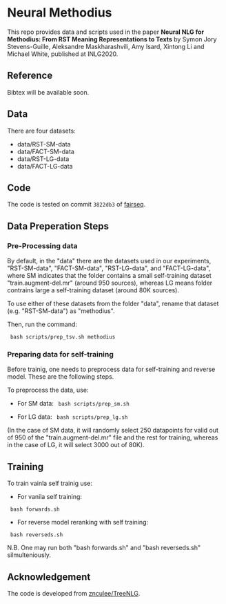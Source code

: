 # Neural Methodius

This repo provides data and scripts used in the paper **Neural NLG for Methodius: From RST Meaning Representations to Texts**
by Symon Jory Stevens-Guille, Aleksandre Maskharashvili, Amy Isard, Xintong Li and Michael White, published at INLG2020.

## Reference

Bibtex will be available soon.

## Data

There are four datasets:
- data/RST-SM-data
- data/FACT-SM-data
- data/RST-LG-data
- data/FACT-LG-data

## Code

The code is tested on commit `3822db3` of [fairseq](https://github.com/pytorch/fairseq).

## Data Preperation Steps

### Pre-Processing data


By default, in the "data" there are the datasets used in our experiments, "RST-SM-data", "FACT-SM-data", "RST-LG-data", and "FACT-LG-data", where SM indicates that the folder contains a small self-training dataset "train.augment-del.mr" (around 950 sources), whereas LG means folder contrains large a self-training dataset (around 80K sources). 


To use either of these datasets from the folder "data", rename that dataset (e.g. "RST-SM-data") as "methodius".

Then, run the command:     

<code> bash scripts/prep_tsv.sh methodius </code>



### Preparing data for self-training

Before trainig, one needs to preprocess data for self-training and reverse model. These are the following steps.

To preprocess the data, use: 
- For SM data:       	     <code> bash scripts/prep_sm.sh </code>

- For LG data:       	     <code> bash scripts/prep_lg.sh </code>

(In the case of SM data, it will randomly select 250 datapoints for valid out of 950 of the "train.augment-del.mr" 
file and the rest for training, whereas in the case of LG, it will select 3000 out of 80K).


## Training

To train vainla self trainig use:

- For vanila self training:  

<code> bash forwards.sh </code>

- For reverse model reranking with self training: 

<code> bash reverseds.sh </code>


N.B. One may run both "bash forwards.sh" and "bash reverseds.sh" silmulteniously.

## Acknowledgement

The code is developed from [znculee/TreeNLG](https://github.com/znculee/TreeNLG).
